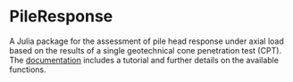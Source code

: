 # PileResponse

A Julia package for the assessment of pile head response under axial load based on the results of a single geotechnical cone penetration test (CPT).\
The [documentation](https://www.ortony.io/PileResponse.jl/dev/) includes a tutorial and further details on the available functions.
